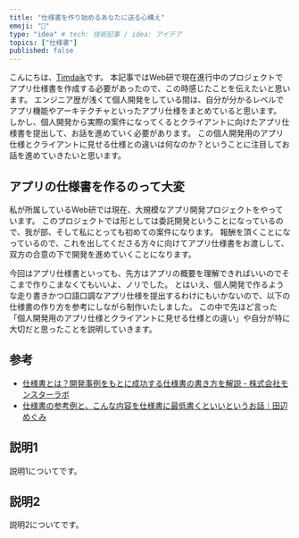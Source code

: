 ```yaml
---
title: "仕様書を作り始めるあなたに送る心構え"
emoji: "🧐"
type: "idea" # tech: 技術記事 / idea: アイデア
topics: ["仕様書"]
published: false
---
```

こんにちは、[Timdaik](https://x.com/tim_daik)です。
本記事ではWeb研で現在進行中のプロジェクトでアプリ仕様書を作成する必要があったので、この時感じたことを伝えたいと思います。
エンジニア歴が浅くて個人開発をしている間は、自分が分かるレベルでアプリ機能やアーキテクチャといったアプリ仕様をまとめていると思います。
しかし、個人開発から実際の案件になってくるとクライアントに向けたアプリ仕様書を提出して、お話を進めていく必要があります。
この個人開発用のアプリ仕様とクライアントに見せる仕様との違いは何なのか？ということに注目してお話を進めていきたいと思います。

## アプリの仕様書を作るのって大変
私が所属しているWeb研では現在、大規模なアプリ開発プロジェクトをやっています。
このプロジェクトでは形としては委託開発ということになっているので、我が部、そして私にとっても初めての案件になります。
報酬を頂くことになっているので、これを出してくださる方々に向けてアプリ仕様書をお渡しして、双方の合意の下で開発を進めていくことになります。

今回はアプリ仕様書といっても、先方はアプリの概要を理解できればいいのでそこまで作りこまなくてもいいよ、ノリでした。
とはいえ、個人開発で作るような走り書きかつ口語口調なアプリ仕様を提出するわけにもいかないので、以下の仕様書の作り方を参考にしながら制作いたしました。
この中で先ほど言った「個人開発用のアプリ仕様とクライアントに見せる仕様との違い」や自分が特に大切だと思ったことを説明していきます。

## 参考
- [仕様書とは？開発事例をもとに成功する仕様書の書き方を解説 - 株式会社モンスターラボ](https://monstar-lab.com/dx/solution/howto-specification/)
- [仕様書の参考例と、こんな内容を仕様書に最低書くといいというお話｜田辺めぐみ](https://note.com/tanabemg/n/na2db89a5cbda)

## 説明1
説明1についてです。

## 説明2
説明2についてです。
